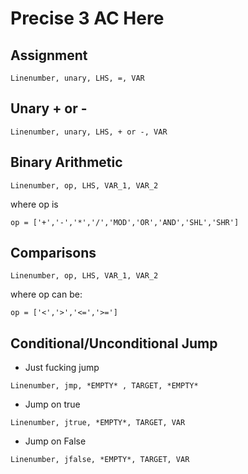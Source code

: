 
# Precise 3 AC Here

## Assignment
```
Linenumber, unary, LHS, =, VAR
```

## Unary + or -
```
Linenumber, unary, LHS, + or -, VAR
```

## Binary Arithmetic
```
Linenumber, op, LHS, VAR_1, VAR_2
```
where op is 
```
op = ['+','-','*','/','MOD','OR','AND','SHL','SHR']
```

## Comparisons
```
Linenumber, op, LHS, VAR_1, VAR_2
```
where op can be:
```
op = ['<','>','<=','>=']
```

## Conditional/Unconditional Jump
- Just fucking jump
```
Linenumber, jmp, *EMPTY* , TARGET, *EMPTY*
```
- Jump on true
```
Linenumber, jtrue, *EMPTY*, TARGET, VAR
```
- Jump on False
```
Linenumber, jfalse, *EMPTY*, TARGET, VAR
```
